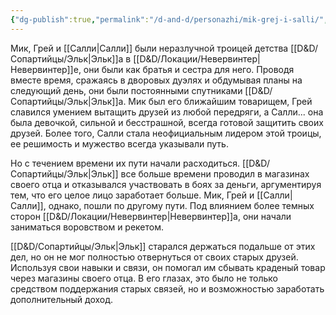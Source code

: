 ```yaml
---
{"dg-publish":true,"permalink":"/d-and-d/personazhi/mik-grej-i-salli/","created":"2023-07-16T06:51:58.000+04:00","updated":"2023-12-27T22:56:47.633+04:00"}
---
```



Мик, Грей и [[Салли\|Салли]] были неразлучной троицей детства [[D&D/Сопартийцы/Эльк\|Эльк]]а в [[D&D/Локации/Невервинтер\|Невервинтер]]е, они были как братья и сестра для него. Проводя вместе время, сражаясь в дворовых дуэлях и обдумывая планы на следующий день, они были постоянными спутниками [[D&D/Сопартийцы/Эльк\|Эльк]]а. Мик был его ближайшим товарищем, Грей славился умением вытащить друзей из любой передряги, а Салли... она была девочкой, сильной и бесстрашной, всегда готовой защитить своих друзей. Более того, Салли стала неофициальным лидером этой троицы, ее решимость и мужество всегда указывали путь.

Но с течением времени их пути начали расходиться. [[D&D/Сопартийцы/Эльк\|Эльк]] все больше времени проводил в магазинах своего отца и отказывался участвовать в боях за деньги, аргументируя тем, что его целое лицо заработает больше. Мик, Грей и [[Салли\|Салли]], однако, пошли по другому пути. Под влиянием более темных сторон [[D&D/Локации/Невервинтер\|Невервинтер]]а, они начали заниматься воровством и рекетом.

[[D&D/Сопартийцы/Эльк\|Эльк]] старался держаться подальше от этих дел, но он не мог полностью отвернуться от своих старых друзей. Используя свои навыки и связи, он помогал им сбывать краденый товар через магазины своего отца. В его глазах, это было не только средством поддержания старых связей, но и возможностью заработать дополнительный доход.